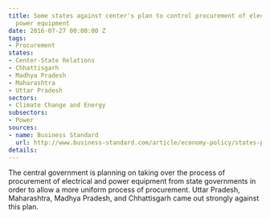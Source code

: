 ```yaml
---
title: Some states against center's plan to control procurement of electrical and
  power equipment
date: 2016-07-27 00:00:00 Z
tags:
- Procurement
states:
- Center-State Relations
- Chhattisgarh
- Madhya Pradesh
- Maharashtra
- Uttar Pradesh
sectors:
- Climate Change and Energy
subsectors:
- Power
sources:
- name: Business Standard
  url: http://www.business-standard.com/article/economy-policy/states-pull-the-plug-on-mega-power-equipment-tender-116072100001_1.html
details: 
---
```


The central government is planning on taking over the process of procurement of electrical and power equipment from state governments in order to allow a more uniform process of procurement. Uttar Pradesh, Maharashtra, Madhya Pradesh, and Chhattisgarh came out strongly against this plan.
